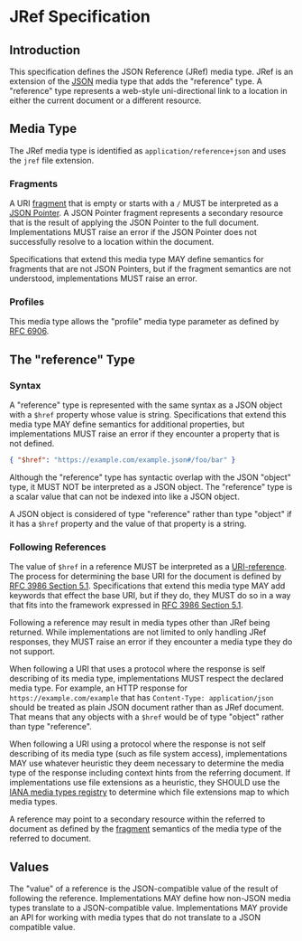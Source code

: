 # JRef Specification

## Introduction
This specification defines the JSON Reference (JRef) media type. JRef is an
extension of the [JSON](https://www.rfc-editor.org/rfc/rfc8259) media type that
adds the "reference" type. A "reference" type represents a web-style
uni-directional link to a location in either the current document or a different
resource.

## Media Type
The JRef media type is identified as `application/reference+json` and uses the
`jref` file extension.

### Fragments
A URI [fragment](https://www.rfc-editor.org/rfc/rfc3986#section-3.5) that is
empty or starts with a `/` MUST be interpreted as a [JSON
Pointer](https://www.rfc-editor.org/rfc/rfc6901). A JSON Pointer fragment
represents a secondary resource that is the result of applying the JSON Pointer
to the full document. Implementations MUST raise an error if the JSON Pointer
does not successfully resolve to a location within the document.

Specifications that extend this media type MAY define semantics for fragments
that are not JSON Pointers, but if the fragment semantics are not understood,
implementations MUST raise an error.

### Profiles
This media type allows the "profile" media type parameter as defined by [RFC
6906](https://www.rfc-editor.org/rfc/rfc6906).

## The "reference" Type

### Syntax
A "reference" type is represented with the same syntax as a JSON object with a
`$href` property whose value is string. Specifications that extend this media
type MAY define semantics for additional properties, but implementations MUST
raise an error if they encounter a property that is not defined.

```json
{ "$href": "https://example.com/example.json#/foo/bar" }
```

Although the "reference" type has syntactic overlap with the JSON "object" type,
it MUST NOT be interpreted as a JSON object. The "reference" type is a scalar
value that can not be indexed into like a JSON object.

A JSON object is considered of type "reference" rather than type "object" if it
has a `$href` property and the value of that property is a string.

### Following References
The value of `$href` in a reference MUST be interpreted as a
[URI-reference](https://www.rfc-editor.org/rfc/rfc3986#section-4.1). The process
for determining the base URI for the document is defined by [RFC 3986 Section
5.1](https://www.rfc-editor.org/rfc/rfc3986#section-5.1). Specifications that
extend this media type MAY add keywords that effect the base URI, but if they
do, they MUST do so in a way that fits into the framework expressed in [RFC 3986
Section 5.1](https://www.rfc-editor.org/rfc/rfc3986#section-5.1).

Following a reference may result in media types other than JRef being returned.
While implementations are not limited to only handling JRef responses, they MUST
raise an error if they encounter a media type they do not support.

When following a URI that uses a protocol where the response is self describing
of its media type, implementations MUST respect the declared media type. For
example, an HTTP response for `https://example.com/example` that has
`Content-Type: application/json` should be treated as plain JSON document rather
than as JRef document. That means that any objects with a `$href` would be of
type "object" rather than type "reference".

When following a URI using a protocol where the response is not self describing
of its media type (such as file system access), implementations MAY use whatever
heuristic they deem necessary to determine the media type of the response
including context hints from the referring document. If implementations use file
extensions as a heuristic, they SHOULD use the [IANA media types
registry](https://www.iana.org/assignments/media-types/media-types.xhtml) to
determine which file extensions map to which media types.

A reference may point to a secondary resource within the referred to document as
defined by the [fragment](https://www.rfc-editor.org/rfc/rfc3986#section-3.5)
semantics of the media type of the referred to document.

## Values
The "value" of a reference is the JSON-compatible value of the result of
following the reference. Implementations MAY define how non-JSON media types
translate to a JSON-compatible value. Implementations MAY provide an API for
working with media types that do not translate to a JSON compatible value.
